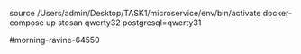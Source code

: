 source /Users/admin/Desktop/TASK1/microservice/env/bin/activate
docker-compose up
stosan
qwerty32
postgresql=qwerty31

#morning-ravine-64550